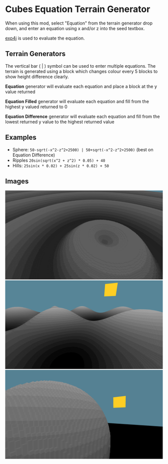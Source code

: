 # Cubes Equation Terrain Generator

When using this mod, select "Equation" from the terrain generator drop down, and enter an equation using x and/or z into the seed textbox.

[exp4j](http://www.objecthunter.net/exp4j/) is used to evaluate the equation.

## Terrain Generators
The vertical bar ( | ) symbol can be used to enter multiple equations. The terrain is generated using a block which changes colour every 5 blocks to show height difference clearly. 

**Equation** generator will evaluate each equation and place a block at the y value returned

**Equation Filled** generator will evaluate each equation and fill from the highest y valued returned to 0

**Equation Difference** generator will evaluate each equation and fill from the lowest returned y value to the highest returned value

## Examples
 - Sphere: ```50-sqrt(-x^2-z^2+2500) | 50+sqrt(-x^2-z^2+2500)``` (best on Equation Difference)
 - Ripples ```20sin(sqrt(x^2 + z^2) * 0.05) + 40```
 - Hills: ```25sin(x * 0.02) + 25sin(z * 0.02) + 50```

## Images
![Image 1](/images/readme1.png)
![Image 2](/images/readme2.png)
![Image 3](/images/readme3.png)